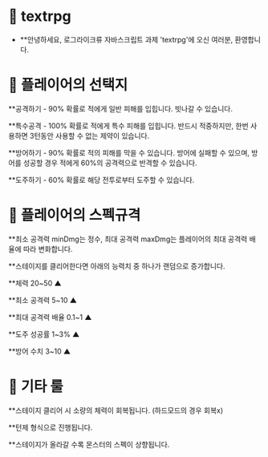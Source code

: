 # 🌿 textrpg

- **안녕하세요, 로그라이크류 자바스크립트 과제 'textrpg'에 오신 여러분, 환영합니다.

# 🌿 플레이어의 선택지

**공격하기 - 90% 확률로 적에게 일반 피해를 입힙니다. 빗나갈 수 있습니다.

**특수공격 - 100% 확률로 적에게 특수 피해를 입힙니다. 반드시 적중하지만, 한번 사용하면 3턴동안 사용할 수 없는 제약이 있습니다.

**방어하기 - 90% 확률로 적의 피해를 막을 수 있습니다. 방어에 실패할 수 있으며, 방어를 성공할 경우 적에게 60%의 공격력으로 반격할 수 있습니다.

**도주하기 - 60% 확률로 해당 전투로부터 도주할 수 있습니다.

# 🌿 플레이어의 스펙규격

**최소 공격력 minDmg는 정수, 최대 공격력 maxDmg는 플레이어의 최대 공격력 배율에 따라 변화합니다.

**스테이지를 클리어한다면 아래의 능력치 중 하나가 랜덤으로 증가합니다.

**체력 20~50 ▲

**최소 공격력 5~10 ▲

**최대 공격력 배율 0.1~1 ▲

**도주 성공률 1~3% ▲

**방어 수치 3~10 ▲

# 🌿 기타 룰

**스테이지 클리어 시 소량의 체력이 회복됩니다. (하드모드의 경우 회복x)

**턴제 형식으로 진행됩니다.

**스테이지가 올라갈 수록 몬스터의 스펙이 상향됩니다.